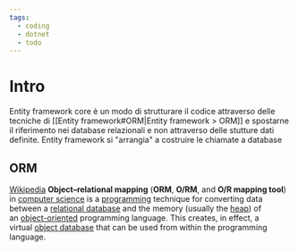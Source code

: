 ```yaml
---
tags:
  - coding
  - dotnet
  - todo
---
```

# Intro
Entity framework core è un modo di strutturare il codice attraverso delle tecniche di [[Entity framework#ORM|Entity framework > ORM]] e spostarne il riferimento nei database relazionali e non attraverso delle stutture dati definite.
Entity framework si "arrangia" a costruire le chiamate a database

## ORM
[Wikipedia](https://en.wikipedia.org/wiki/Object%E2%80%93relational_mapping)
**Object–relational mapping** (**ORM**, **O/RM**, and **O/R mapping tool**) in [computer science](https://en.wikipedia.org/wiki/Computer_science "Computer science") is a [programming](https://en.wikipedia.org/wiki/Computer_programming "Computer programming") technique for converting data between a [relational database](https://en.wikipedia.org/wiki/Relational_database "Relational database") and the memory (usually the [heap](https://en.wikipedia.org/wiki/Memory_management#HEAP "Memory management")) of an [object-oriented](https://en.wikipedia.org/wiki/Object-oriented "Object-oriented") programming language. This creates, in effect, a virtual [object database](https://en.wikipedia.org/wiki/Object_database "Object database") that can be used from within the programming language.

